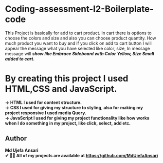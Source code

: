 # Coding-assessment-l2-Boilerplate-code
This Project is basically for add to cart product. In cart there is options to choose the colors and size and also you can choose product quantity. How much product you want to buy and if you click on add to cart button I will appear the message what you have selected like color, size, In message message will <b>*show like Embrace Sideboard with Color Yellow, Size Small added to cart*<b>.

# By creating this project I used HTML,CSS and JavaScript.
-> HTML I used for content structure.<br>
-> CSS I used for giving my structure to styling, also for making my project responsive I used media Query.<br>
-> JavaScript I used for giving my project functionality like how works when I do something in my project, like click, select, add etc.<br>


## Author
Md Ujefa Ansari<br>
✔ 👨‍💻 All of my projects are available at https://github.com/MdUjefaAnsari